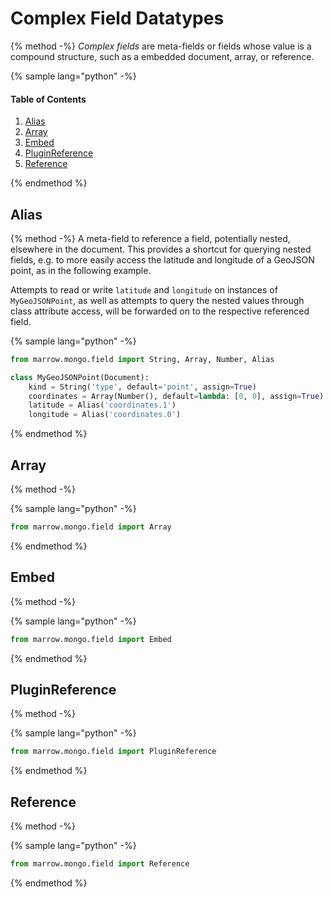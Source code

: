 # Complex Field Datatypes
{% method -%}
_Complex fields_ are meta-fields or fields whose value is a compound structure, such as a embedded document, array, or reference.

{% sample lang="python" -%}
#### Table of Contents

1. [Alias](#alias)
2. [Array](#array)
3. [Embed](#embed)
4. [PluginReference](#pluginreference)
5. [Reference](#reference)

{% endmethod %}


## Alias

{% method -%}
A meta-field to reference a field, potentially nested, elsewhere in the document. This provides a shortcut for querying nested fields, e.g. to more easily access the latitude and longitude of a GeoJSON point, as in the following example.

Attempts to read or write `latitude` and `longitude` on instances of `MyGeoJSONPoint`, as well as attempts to query the nested values through class attribute access, will be forwarded on to the respective referenced field.

{% sample lang="python" -%}
```python
from marrow.mongo.field import String, Array, Number, Alias

class MyGeoJSONPoint(Document):
	kind = String('type', default='point', assign=True)
	coordinates = Array(Number(), default=lambda: [0, 0], assign=True)
	latitude = Alias('coordinates.1')
	longitude = Alias('coordinates.0')
```
{% endmethod %}


## Array

{% method -%}


{% sample lang="python" -%}
```python
from marrow.mongo.field import Array
```
{% endmethod %}


## Embed

{% method -%}


{% sample lang="python" -%}
```python
from marrow.mongo.field import Embed
```
{% endmethod %}


## PluginReference

{% method -%}


{% sample lang="python" -%}
```python
from marrow.mongo.field import PluginReference
```
{% endmethod %}


## Reference

{% method -%}


{% sample lang="python" -%}
```python
from marrow.mongo.field import Reference
```
{% endmethod %}


